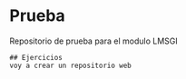 # Prueba
Repositorio de prueba para el modulo LMSGI


    ## Ejercicios
    voy a crear un repositorio web
